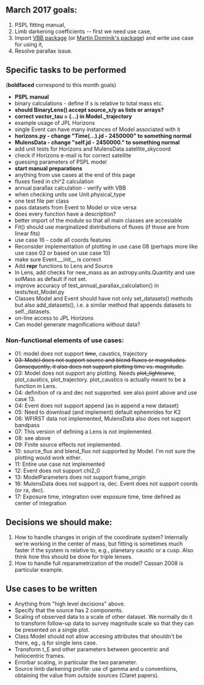 ## March 2017 goals:
1. PSPL fitting manual,
2. Limb darkening coefficients -- first we need use case,
3. Import [VBB package](http://www.fisica.unisa.it/GravitationAstrophysics/VBBinaryLensing.htm) (or [Martin Dominik's package](http://star-www.st-and.ac.uk/~md35/Software/README.adaptivecontouring)) and write use case for using it,
4. Resolve parallax issue.


## Specific tasks to be performed
(__boldfaced__ correspond to this month goals)

* __PSPL manual__
* binary calculations - define if s is relative to total mass etc.
* __should BinaryLens() accept source\_x/y as lists or arrays?__
* __correct vector\_tau = (...) in Model.\_trajectory__
* example usage of JPL Horizons
* single Event can have many instances of Model associated with it
* __horizons.py - change "Time(...).jd - 2450000" to something normal__
* __MulensData - change "self.jd - 2450000." to something normal__
* add unit tests for Horizons and MulensData.satellite\_skycoord
* check if Horizons e-mail is for correct satellite
* guessing parameters of PSPL model
* __start manual preparations__
* anything from use cases at the end of this page
* fluxes fixed in chi^2 calculation
* annual parallax calculation - verify with VBB
* when checking units use Unit.physical\_type
* one test file per class
* pass datasets from Event to Model or vice versa
* does every function have a description? 
* better import of the module so that all main classes are accesiable
* Fit() should use marginalized distributions of fluxes (if those are from linear fits)
* use case 16 - code all coords features
* Reconsider implementation of plotting in use case 08 (perhaps more like use case 02 or based on use case 10)
* make sure Event.\_\_init\_\_ is correct
* Add __repr__ functions to Lens and Source
* In Lens, add checks for new\_mass as an astropy.units.Quantity and
  use solMass as default if not set.
* improve accuracy of test\_annual\_parallax\_calculation() in tests/test\_Model.py
* Classes Model and Event should have not only set\_datasets() methods but also add\_datasets(), i.e. a similar method that appends datasets to self.\_datasets.
* on-line access to JPL Horizons 
* Can model generate magnifications without data?


### Non-functional elements of use cases:
* 01: model does not support ~~time~~, caustics, trajectory
* ~~03: Model does not support source and blend fluxes or magnitudes. Consequently, it also does not support plotting time vs. magnitude.~~
* 03: Model does not support any plotting. Needs ~~plot_lightcurve~~, plot_caustics, plot_trajectory. plot_caustics is actually meant to be a function in Lens.
* 04: definition of ra and dec not supported. see also point above and use case 13.
* 04: Event does not support append (as in append a new dataset)
* 05: Need to download (and implement) default ephemrides for K2
* 06: WFIRST data not implemented, MulensData also does not support bandpass
* 07: This version of defining a Lens is not implemented.
* 08: see above
* 09: Finite source effects not implemented.
* 10: source_flux and blend_flux not supported by Model. I'm not sure
  the plotting would work either.
* 11: Entire use case not implemented
* 12: Event does not support chi2_0
* 13: ModelParameters does not support frame_origin 
* 16: MulensData does not support ra, dec. Event does not support coords (or ra, dec).
* 17: Exposure time, integration over exposure time, time defined as center of integration

## Decisions we should make:

1. How to handle changes in origin of the coordinate system? Internally we're working in the center of mass, but fitting is sometimes much faster if the system is relative to, e.g., planetary caustic or a cusp. Also think how this should be done for triple lenses. 
1. How to handle full reparametrization of the model? Cassan 2008 is particular example. 


## Use cases to be written 

* Anything from "high level decisions" above.
* Specify that the source has 2 components.
* Scaling of observed data to a scale of other dataset. We normally do it to transform follow-up data to survey magnitude scale so that they can be presented on a single plot. 
* Class Model should not allow accesing attributes that shouldn't be there, eg., q for single lens case.
* Transform t_E and other parameters between geocentric and heliocentric frames.
* Errorbar scaling, in particular the two parameter.
* Source limb darkening profile: use of gamma and u conventions, obtaining the value from outside sources (Claret papers). 

